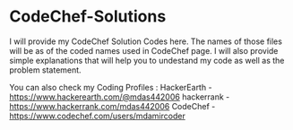 # CodeChef-Solutions

I will provide my CodeChef Solution Codes here.
The names of those files will be as of the coded names used in CodeChef page.
I will also provide simple explanations that will help you to undestand my code as well as the problem statement.

You can also check my Coding Profiles :
HackerEarth - https://www.hackerearth.com/@mdas442006
hackerrank - https://www.hackerrank.com/mdas442006
CodeChef - https://www.codechef.com/users/mdamircoder
